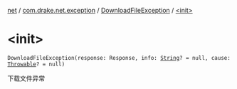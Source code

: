 [net](../../index.md) / [com.drake.net.exception](../index.md) / [DownloadFileException](index.md) / [&lt;init&gt;](./-init-.md)

# &lt;init&gt;

`DownloadFileException(response: Response, info: `[`String`](https://kotlinlang.org/api/latest/jvm/stdlib/kotlin/-string/index.html)`? = null, cause: `[`Throwable`](https://kotlinlang.org/api/latest/jvm/stdlib/kotlin/-throwable/index.html)`? = null)`

下载文件异常

